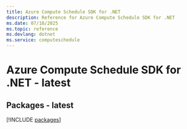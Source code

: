 ```yaml
---
title: Azure Compute Schedule SDK for .NET
description: Reference for Azure Compute Schedule SDK for .NET
ms.date: 07/18/2025
ms.topic: reference
ms.devlang: dotnet
ms.service: computeschedule
---
```

# Azure Compute Schedule SDK for .NET - latest
## Packages - latest
[!INCLUDE [packages](compute-schedule-index.md)]